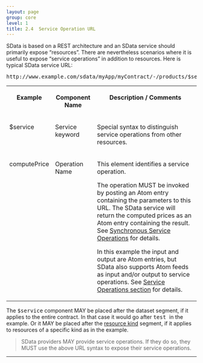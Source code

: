 ```yaml
---
layout: page
group: core
level: 1
title: 2.4  Service Operation URL
---
```


SData is based on a REST architecture and an SData service should primarily
expose “resources”. There are nevertheless scenarios where it is useful to
expose “service operations”&nbsp;in addition to&nbsp;resources. Here is typical SData
service URL:

<pre>http://www.example.com/sdata/myApp/myContract/-/products/$service/computePrice</pre>

<table class="content" print-width="100%" width="100%">
<tbody>

<tr>

<th valign="top">

<strong>Example</strong>

</th>
<th valign="top">

<strong>Component Name</strong>

</th>
<th valign="top">

<strong>Description / Comments</strong>

</th>

</tr>

<tr>

<td valign="top">

$service

</td>
<td valign="top">

Service keyword

</td>
<td valign="top">

Special syntax to distinguish service operations from other resources.

</td>

</tr>

<tr>

<td valign="top">

computePrice

</td>
<td valign="top">

Operation Name

</td>
<td>

This element identifies a service operation.

The operation MUST be invoked by posting an Atom entry containing the
parameters to this URL. The SData service will return the computed prices as an
Atom entry containing the result. See&nbsp;<a href="../1104/" title="11.4 Synchronous Operations">Synchronous Service
Operations</a> for details.

In this example the input and output are Atom entries, but SData also
supports Atom feeds as input and/or output to service operations.
See&nbsp;<a href="../1100/" title="11 Service Operations">Service Operations section</a>&nbsp;for details.

</td>

</tr>

</tbody>
</table>

The <tt>$service</tt> component MAY be placed after the dataset segment,&nbsp;if
it applies&nbsp;to&nbsp;the entire contract. In that case it would go&nbsp;after
<tt>test&nbsp;</tt>in the example. Or it MAY be placed after the
[resource kind](../0101/ "1.1 Terminology") segment,&nbsp;if it applies to resources of
a specific kind as in the example.

<blockquote class="compliance">SData providers MAY provide service operations. If they do so,
they MUST use the above URL syntax to expose their service operations.</blockquote>

* * *